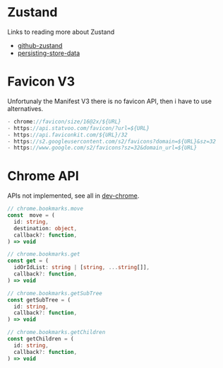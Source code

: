 # Zustand

Links to reading more about Zustand

- [github-zustand](<[https://](https://github.com/pmndrs/zustand)>)
- [persisting-store-data](<[https://](https://github.com/pmndrs/zustand/blob/main/docs/integrations/persisting-store-data.md)>)

# Favicon V3

Unfortunaly the Manifest V3 there is no favicon API, then i have to use alternatives.

```javascript
- chrome://favicon/size/16@2x/${URL}
- https://api.statvoo.com/favicon/?url=${URL}
- https://api.faviconkit.com/${URL}/32
- https://s2.googleusercontent.com/s2/favicons?domain=${URL}&sz=32
- https://www.google.com/s2/favicons?sz=32&domain_url=${URL}

```

# Chrome API

APIs not implemented, see all in [dev-chrome](https://developer.chrome.com/docs/extensions/reference/bookmarks).

```typescript
// chrome.bookmarks.move
const  move = (
  id: string,
  destination: object,
  callback?: function,
) => void

// chrome.bookmarks.get
const get = (
  idOrIdList: string | [string, ...string[]],
  callback?: function,
) => void

// chrome.bookmarks.getSubTree
const getSubTree = (
  id: string,
  callback?: function,
) => void

// chrome.bookmarks.getChildren
const getChildren = (
  id: string,
  callback?: function,
) => void
```
